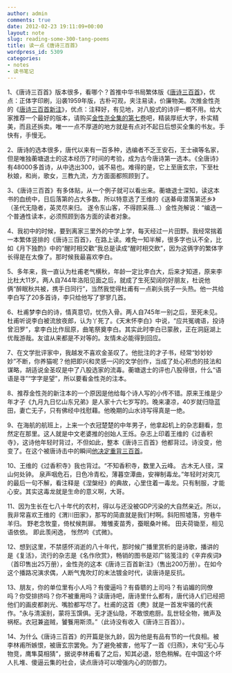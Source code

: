 ```yaml
---
author: admin
comments: true
date: 2012-02-23 19:11:09+00:00
layout: note
slug: reading-some-300-tang-poems
title: 读一点《唐诗三百首》
wordpress_id: 5309
categories:
- notes
- 读书笔记
---
```


1、《唐诗三百首》版本很多，看哪个？首推中华书局繁体版《[唐诗三百首](http://www.amazon.cn/gp/product/B001198JTI)》，优点：正体字印刷，沿袭1959年版，古朴可观，夹注易读，价廉物美。次推金性尧的《[唐诗三百首新注](http://www.amazon.cn/gp/product/B002R58LLG)》，优点：注释好，有见地，对八股式的诗评一概不用。给大家推荐一个最好的版本，请购买[金性尧全集的第七卷](http://www.amazon.cn/gp/product/B002R58LLG)吧，精装厚纸大字，朴实精美，而且还拆卖。唯一一点不厚道的地方就是有点对不起日后想买全集的书友。手快有，手慢无。

2、唐诗的选本很多，唐代以来有一百多种，选编者不乏王安石，王士禛等名家，但是唯独蘅塘退士的这本经历了时间的考验，成为古今唐诗第一选本。《全唐诗》有48000多首诗，从中选出300，诚不易也。难得的是，它上至唐玄宗，下至杜秋娘，和尚，歌女，三教九流，方方面面都照顾到了。

3、《唐诗三百首》有多体贴，从一个例子就可以看出来。蘅塘退士深知，读这本书的血统中，日后落第的占大多数。所以特意选了王维的《送綦毋潜落第还乡》（圣代无隐者，英灵尽来归。 遂令东山客，不得顾采薇…）金性尧解说：“编选一个普通性读本，必须照顾到各方面的读者对象。

4、我初中的时候，要到离家三里外的中学上学，每天经过一片田野。我经常揣着一本繁体竖排的《唐诗三百首》，在路上读。难免一知半解，很多字也认不全，比如《月下独酌》中的“醒时相交歡”我总是读成“醒时相交飲”，因为这俩字的繁体字长得是在太像了。那时候我最喜欢李白。

5、多年来，我一直认为杜甫老气横秋，年龄一定比李白大，后来才知道，原来李比杜大11岁。两人自744年洛阳见面之后，就成了生死契阔的好朋友，杜说他俩“醉眠秋共被，携手日同行”，当然我觉得杜甫有一点剃头挑子一头热。他一共给李白写了20多首诗，李只给他写了寥寥几首。

6、杜甫梦李白的诗，情真意切，忧伤入骨。两人自745年一别之后，至死未见。杜甫听说李白被流放夜郎，认为丫死了。《天末怀李白》中说，“应共冤魂语，投诗曾汨罗”，拿李白比作屈原，曲笔祭奠李白。其实此时李白已蒙赦，正在洞庭湖上优哉游哉。友谊从来都是不对等的。友情未必能得到回应。

7、在文学批评家中，我越发不喜欢金圣叹了。他批注的才子书，经常“妙妙妙妙”不断，你养猫呢？他把即兴和灵感一闪的文学创作，当成了处心积虑的技法和谋略，胡适说金圣叹是中了八股选家的流毒。蘅塘退士的评也八股得很，什么“语语是寻”“字字是望”，所以要看金性尧的注本。

8、推荐金性尧的新注本的一个原因是他给每个诗人写的小传不错。原来王维是少年才子《九月九日忆山东兄弟》是人家十六七岁写的。晚来凄凉，40岁就归隐蓝田，妻亡无子，只有佛经中找慰藉。他晚期的山水诗写得真是一绝。

9、在海航的航班上，上来一个衣冠楚楚的中年男子，他拿起机上的杂志翻看，忽然定在那里。这人就是中文老婆推的创始人王烁。杂志上印着王维的《过香积寺》，这诗他年轻时背过，不但如此，整本《唐诗三百首》他都背过。诗没变，他变了。在这个被唐诗击中的瞬间[他决定重背三百首](http://wangshuo.blog.caixin.com/archives/2867)。

10、王维的《过香积寺》我也背过。“不知香积寺，数里入云峰。 古木无人径，深山何处钟。 泉声咽危石，日色冷青松，薄暮空潭曲，安禅制毒龙。”年轻时对突兀的最后一句不解，看注释是《涅槃经》的典故，心里住着一毒龙。只有制服，才能心安。其实这毒龙就是生命的意义啊，大哥。

11、因为生长在七八十年代的农村，得以与还没被GDP污染的大自然亲近。所以，我非常喜欢王维的《渭川田家》，那写的简直就是我们村啊。斜阳照墟落，穷巷牛羊归。 野老念牧童，倚杖候荆扉。 雉雊麦苗秀，蚕眠桑叶稀。 田夫荷锄至，相见语依依。 即此羡闲逸， 怅然吟《式微》。

12、想到这里，不禁感怀消逝的八十年代，那时候广播里赏析的是诗歌，播讲的是《复活》，流行的杂志是《名作欣赏》，畅销的图书是邓广铭笺注的《辛弃疾词》（首印售出25万册），金性尧的这本《唐诗三百首新注》（售出200万册）。在如今这个播路况演求偶，人断气鬼吹灯的末法镀金时代，读唐诗是反抗。

13、朋友，你的单位里有小人吗？有傻逼吗？有昏聩的上司吗？有谄媚的同僚吗？你受排挤吗？你不被重用吗？读唐诗吧，唐诗里什么都有，唐代诗人们已经把他们的画皮都剥光、嘴脸都写尽了。杜甫的这首《麂》就是一首发牢骚的代表作。“永与清溪别，蒙将玉馔俱。无才逐仙隐，不敢恨庖厨。乱世轻全物，微声及祸枢。衣冠兼盗贼，饕餮用斯须。”（此诗没有收入《唐诗三百首》）。

14、为什么《唐诗三百首》的开篇是张九龄，因为他是有品有节的一代良相。被李林甫所嫉恨，被唐玄宗罢免。为了避免被害，他写了一首《归燕》，末句“无心与物竞，鹰隼莫相猜”，据说李林甫看了之后，知其必退，怒色稍解。在中国这个坏人扎堆、傻逼云集的社会，读点唐诗可以增强内心的防御力。
